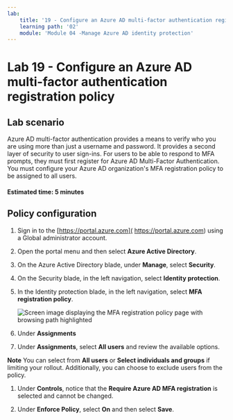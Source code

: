 ```yaml
---
lab:
    title: '19 - Configure an Azure AD multi-factor authentication registration policy'
    learning path: '02'
    module: 'Module 04 -Manage Azure AD identity protection'
---
```


# Lab 19 - Configure an Azure AD multi-factor authentication registration policy

## Lab scenario

Azure AD multi-factor authentication provides a means to verify who you are using more than just a username and password. It provides a second layer of security to user sign-ins. For users to be able to respond to MFA prompts, they must first register for Azure AD Multi-Factor Authentication. You must configure your Azure AD organization's MFA registration policy to be assigned to all users.

#### Estimated time: 5 minutes

## Policy configuration

1. Sign in to the [https://portal.azure.com]( https://portal.azure.com) using a Global administrator account.

1. Open the portal menu and then select **Azure Active Directory**.

1. On the Azure Active Directory blade, under **Manage**, select **Security**.

1. On the Security blade, in the left navigation, select **Identity protection**.

1. In the Identity protection blade, in the left navigation, select **MFA registration policy**.

    ![Screen image displaying the MFA registration policy page with browsing path highlighted](./media/lp2-mod4-browse-to-mfa-registration-policy.png)

1. Under **Assignments**

1. Under **Assignments**, select **All users** and review the available options.

**Note** You can select from **All users** or **Select individuals and groups** if limiting your rollout. Additionally, you can choose to exclude users from the policy.

1. Under **Controls**, notice that the **Require Azure AD MFA registration** is selected and cannot be changed.

1. Under **Enforce Policy**, select **On** and then select **Save**.

